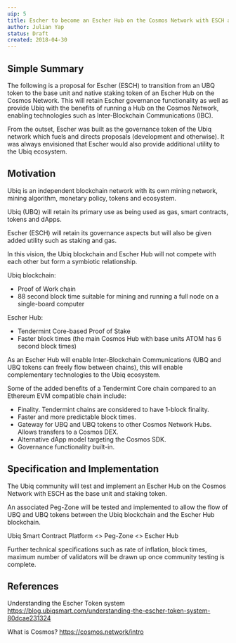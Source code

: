 ```yaml
---
uip: 5
title: Escher to become an Escher Hub on the Cosmos Network with ESCH as the native staking token
author: Julian Yap
status: Draft
created: 2018-04-30
---
```


## Simple Summary

The following is a proposal for Escher (ESCH) to transition from an UBQ token to the base unit and native staking token of an Escher Hub on the Cosmos Network. This will retain Escher governance functionality as well as provide Ubiq with the benefits of running a  Hub on the Cosmos Network, enabling technologies such as Inter-Blockchain Communications (IBC).

From the outset, Escher was built as the governance token of the Ubiq network which fuels and directs proposals (development and otherwise). It was always envisioned that Escher would also provide additional utility to the Ubiq ecosystem.

## Motivation

Ubiq is an independent blockchain network with its own mining network, mining algorithm, monetary policy, tokens and ecosystem.

Ubiq (UBQ) will retain its primary use as being used as gas, smart contracts, tokens and dApps.

Escher (ESCH) will retain its governance aspects but will also be given added utility such as staking and gas.

In this vision, the Ubiq blockchain and Escher Hub will not compete with each other but form a symbiotic relationship.

Ubiq blockchain:
* Proof of Work chain
* 88 second block time suitable for mining and running a full node on a single-board computer

Escher Hub:
* Tendermint Core-based Proof of Stake
* Faster block times (the main Cosmos Hub with base units ATOM has 6 second block times)

As an Escher Hub will enable Inter-Blockchain Communications (UBQ and UBQ tokens can freely flow between chains), this will enable complementary technologies to the Ubiq ecosystem.

Some of the added benefits of a Tendermint Core chain compared to an Ethereum EVM compatible chain include:
* Finality. Tendermint chains are considered to have 1-block finality.
* Faster and more predictable block times.
* Gateway for UBQ and UBQ tokens to other Cosmos Network Hubs. Allows transfers to a Cosmos DEX.
* Alternative dApp model targeting the Cosmos SDK.
* Governance functionality built-in.

## Specification and Implementation

The Ubiq community will test and implement an Escher Hub on the Cosmos Network with ESCH as the base unit and staking token.

An associated Peg-Zone will be tested and implemented to allow the flow of UBQ and UBQ tokens between the Ubiq blockchain and the Escher Hub blockchain.

Ubiq Smart Contract Platform <> Peg-Zone <> Escher Hub

Further technical specifications such as rate of inflation, block times, maximum number of validators will be drawn up once community testing is complete.

## References

Understanding the Escher Token system https://blog.ubiqsmart.com/understanding-the-escher-token-system-80dcae231324

What is Cosmos? https://cosmos.network/intro


